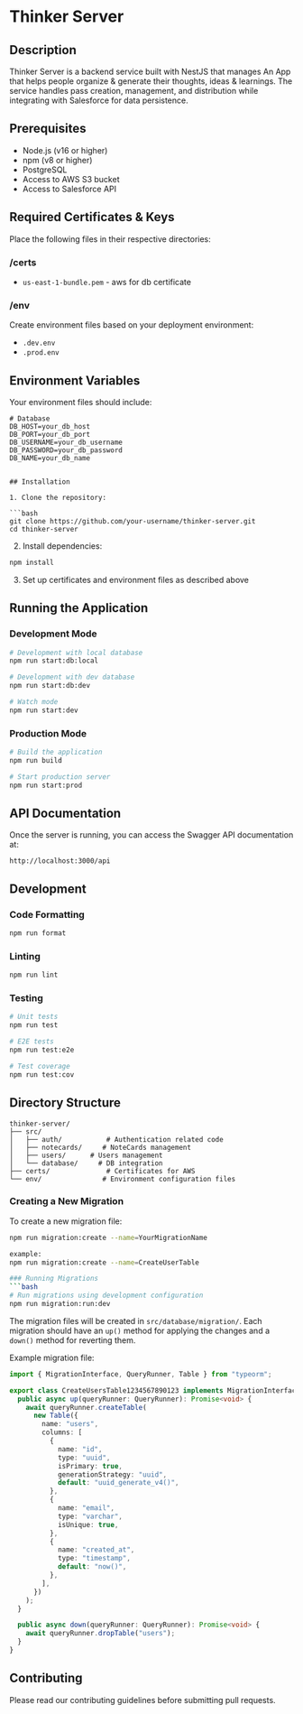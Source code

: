 # Thinker Server

## Description

Thinker Server is a backend service built with NestJS that manages An App that helps people organize & generate their thoughts, ideas & learnings. The service handles pass creation, management, and distribution while integrating with Salesforce for data persistence.

## Prerequisites

- Node.js (v16 or higher)
- npm (v8 or higher)
- PostgreSQL
- Access to AWS S3 bucket
- Access to Salesforce API

## Required Certificates & Keys

Place the following files in their respective directories:

### /certs

- `us-east-1-bundle.pem` - aws for db certificate

### /env

Create environment files based on your deployment environment:

- `.dev.env`
- `.prod.env`

## Environment Variables

Your environment files should include:

````env
# Database
DB_HOST=your_db_host
DB_PORT=your_db_port
DB_USERNAME=your_db_username
DB_PASSWORD=your_db_password
DB_NAME=your_db_name


## Installation

1. Clone the repository:

```bash
git clone https://github.com/your-username/thinker-server.git
cd thinker-server
````

2. Install dependencies:

```bash
npm install
```

3. Set up certificates and environment files as described above

## Running the Application

### Development Mode

```bash
# Development with local database
npm run start:db:local

# Development with dev database
npm run start:db:dev

# Watch mode
npm run start:dev
```

### Production Mode

```bash
# Build the application
npm run build

# Start production server
npm run start:prod
```

## API Documentation

Once the server is running, you can access the Swagger API documentation at:

```
http://localhost:3000/api
```

## Development

### Code Formatting

```bash
npm run format
```

### Linting

```bash
npm run lint
```

### Testing

```bash
# Unit tests
npm run test

# E2E tests
npm run test:e2e

# Test coverage
npm run test:cov
```

## Directory Structure

```
thinker-server/
├── src/
│   ├── auth/           # Authentication related code
│   ├── notecards/     # NoteCards management
│   ├── users/      # Users management
│   └── database/     # DB integration
├── certs/              # Certificates for AWS
└── env/               # Environment configuration files
```

### Creating a New Migration

To create a new migration file:

````bash
npm run migration:create --name=YourMigrationName

example:
npm run migration:create --name=CreateUserTable

### Running Migrations
```bash
# Run migrations using development configuration
npm run migration:run:dev
````

The migration files will be created in `src/database/migration/`. Each migration should have an `up()` method for applying the changes and a `down()` method for reverting them.

Example migration file:

```typescript
import { MigrationInterface, QueryRunner, Table } from "typeorm";

export class CreateUsersTable1234567890123 implements MigrationInterface {
  public async up(queryRunner: QueryRunner): Promise<void> {
    await queryRunner.createTable(
      new Table({
        name: "users",
        columns: [
          {
            name: "id",
            type: "uuid",
            isPrimary: true,
            generationStrategy: "uuid",
            default: "uuid_generate_v4()",
          },
          {
            name: "email",
            type: "varchar",
            isUnique: true,
          },
          {
            name: "created_at",
            type: "timestamp",
            default: "now()",
          },
        ],
      })
    );
  }

  public async down(queryRunner: QueryRunner): Promise<void> {
    await queryRunner.dropTable("users");
  }
}
```

## Contributing

Please read our contributing guidelines before submitting pull requests.
